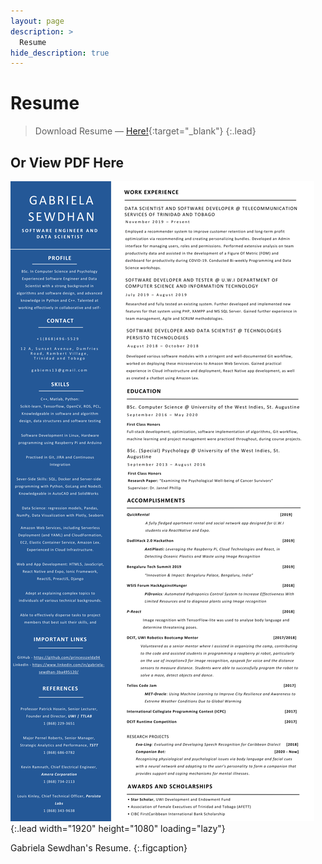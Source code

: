 ```yaml
---
layout: page
description: >
  Resume
hide_description: true
---
```


# Resume

> Download Resume — [Here!](Resume/GabrielaSewdhan_Resume.pdf){:target="_blank"}
{:.lead}

## Or View PDF Here

![Screenshot](Resume/GabrielaSewdhan_Resume-1.png){:.lead width="1920" height="1080" loading="lazy"}
<!-- [![Resume PDF](Resume/GabrielaSewdhan_Resume-1.png){:.lead width="1920" height="1080" loading="lazy"}][resume]{:.no-hover.no-mark} -->

Gabriela Sewdhan's Resume.
{:.figcaption}
